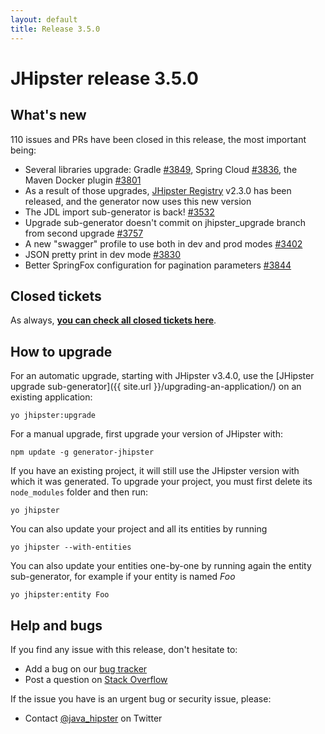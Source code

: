 ```yaml
---
layout: default
title: Release 3.5.0
---
```


JHipster release 3.5.0
==================

What's new
----------

110 issues and PRs have been closed in this release, the most important being:

- Several libraries upgrade: Gradle [#3849](https://github.com/jhipster/generator-jhipster/pull/3849), Spring Cloud [#3836](https://github.com/jhipster/generator-jhipster/pull/3836), the Maven Docker plugin [#3801](https://github.com/jhipster/generator-jhipster/pull/3801)
- As a result of those upgrades, [JHipster Registry](https://github.com/jhipster/jhipster-registry) v2.3.0 has been released, and the generator now uses this new version
- The JDL import sub-generator is back! [#3532](https://github.com/jhipster/generator-jhipster/issues/3532)
- Upgrade sub-generator doesn't commit on jhipster_upgrade branch from second upgrade [#3757](https://github.com/jhipster/generator-jhipster/issues/3757)
- A new "swagger" profile to use both in dev and prod modes [#3402](https://github.com/jhipster/generator-jhipster/issues/3402)
- JSON pretty print in dev mode [#3830](https://github.com/jhipster/generator-jhipster/issues/3830)
- Better SpringFox configuration for pagination parameters [#3844](https://github.com/jhipster/generator-jhipster/pull/3844)

<!--googleoff: index-->
Closed tickets
------------
As always, __[you can check all closed tickets here](https://github.com/jhipster/generator-jhipster/issues?q=milestone%3A3.5.0+is%3Aclosed)__.

How to upgrade
------------

For an automatic upgrade, starting with JHipster v3.4.0, use the [JHipster upgrade sub-generator]({{ site.url }}/upgrading-an-application/) on an existing application:

```
yo jhipster:upgrade
```

For a manual upgrade, first upgrade your version of JHipster with:

```
npm update -g generator-jhipster
```

If you have an existing project, it will still use the JHipster version with which it was generated.
To upgrade your project, you must first delete its `node_modules` folder and then run:

```
yo jhipster
```

You can also update your project and all its entities by running

```
yo jhipster --with-entities
```

You can also update your entities one-by-one by running again the entity sub-generator, for example if your entity is named _Foo_

```
yo jhipster:entity Foo
```

Help and bugs
--------------

If you find any issue with this release, don't hesitate to:

- Add a bug on our [bug tracker](https://github.com/jhipster/generator-jhipster/issues?state=open)
- Post a question on [Stack Overflow](http://stackoverflow.com/tags/jhipster/info)

If the issue you have is an urgent bug or security issue, please:

- Contact [@java_hipster](https://twitter.com/java_hipster) on Twitter
